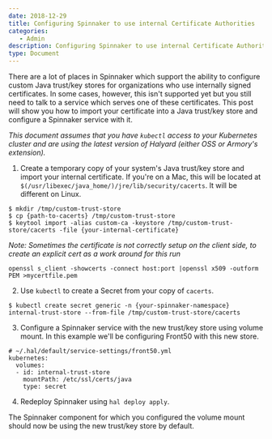 ```yaml
---
date: 2018-12-29
title: Configuring Spinnaker to use internal Certificate Authorities
categories:
   - Admin
description: Configuring Spinnaker to use internal Certificate Authorities
type: Document
---
```


There are a lot of places in Spinnaker which support the ability to configure custom Java trust/key stores for organizations who use internally signed certificates. In some cases, however, this isn't supported yet but you still need to talk to a service which serves one of these certificates. This post will show you how to import your certificate into a Java trust/key store and configure a Spinnaker service with it. 

_This document assumes that you have `kubectl` access to your Kubernetes cluster and are using the latest version of Halyard (either OSS or Armory's extension)._

1. Create a temporary copy of your system's Java trust/key store and import your internal certificate. If you're on a Mac, this will be located at `$(/usr/libexec/java_home/)/jre/lib/security/cacerts`. It will be different on Linux.

```
$ mkdir /tmp/custom-trust-store
$ cp {path-to-cacerts} /tmp/custom-trust-store
$ keytool import -alias custom-ca -keystore /tmp/custom-trust-store/cacerts -file {your-internal-certificate}
```


*Note: Sometimes the certificate is not correctly setup on the client side, to create an explicit cert as a work around for this run*

```
openssl s_client -showcerts -connect host:port |openssl x509 -outform PEM >mycertfile.pem
```


2. Use `kubectl` to create a Secret from your copy of `cacerts`.

```
$ kubectl create secret generic -n {your-spinnaker-namespace} internal-trust-store --from-file /tmp/custom-trust-store/cacerts
```

3. Configure a Spinnaker service with the new trust/key store using volume mount. In this example we'll be configuring Front50 with this new store.

```
# ~/.hal/default/service-settings/front50.yml
kubernetes:
  volumes:
  - id: internal-trust-store
    mountPath: /etc/ssl/certs/java
    type: secret
```

4. Redeploy Spinnaker using `hal deploy apply`.


The Spinnaker component for which you configured the volume mount should now be using the new trust/key store by default.



